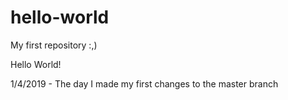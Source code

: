 # hello-world
My first repository :,)

Hello World!

1/4/2019 - The day I made my first changes to the master branch
